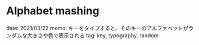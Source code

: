 # Alphabet mashing

date: 2021/03/22
memo: キーをタイプすると、そのキーのアルファベットがランダムな大きさや色で表示される
tag: key, typography, random
